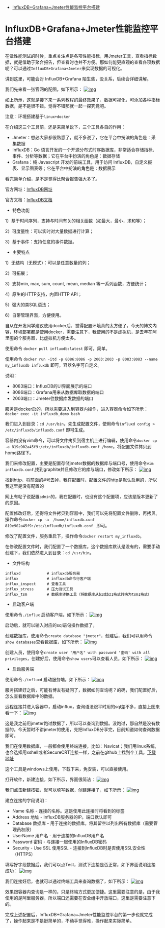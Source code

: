 - [InfluxDB+Grafana+Jmeter性能监控平台搭建](https://www.cnblogs.com/hong-fithing/p/14488406.html)



# InfluxDB+Grafana+Jmeter性能监控平台搭建

在做性能测试的时候，重点关注点是各项性能指标，用Jmeter工具，查看指标数据，就是借助于聚合报告，但查看时也并不方便。那如何能更直观的查看各项数据呢？可以通过`InfluxDB+Grafana+Jmeter`来实现数据的可视化。

讲到这里，可能会对 InfluxDB+Grafana 陌生些，没关系，后续会详细讲解。

我们先来看一张官网的配图，如下所示：
 [![img](https://img2020.cnblogs.com/blog/1242227/202103/1242227-20210305163352172-399941436.png)](https://img2020.cnblogs.com/blog/1242227/202103/1242227-20210305163352172-399941436.png)

如上所示，这就是接下来一系列教程的最终效果了，数据可视化，可添加各种指标数据，是不是很不错。觉得不错那就一起一探究竟吧。

注意：环境搭建基于`linux+docker`

在介绍这三个工具前，还是来简单说下，三个工具各自的作用：

- Jmeter：想必大家都很熟悉了，就不多说了，它在平台中扮演的角色是：采集数据
- InfluxDB：Go 语言开发的一个开源分布式时序数据库，非常适合存储指标、事件、分析等数据；它在平台中扮演的角色是：数据存储
- Grafana：纯 Javascript 开发的前端工具，用于访问 InfluxDB，自定义报表、显示图表等；它在平台中扮演的角色是：数据展示

看完简单介绍，是不是觉得比聚合报告强大多了。

官方网址：[InfluxDB网址](https://www.influxdata.com/)

官方文档：[InfluxDB文档](https://docs.influxdata.com/influxdb/)

- 特色功能

1）基于时间序列，支持与时间有关的相关函数（如最大，最小，求和等）；

2）可度量性：可以实时对大量数据进行计算；

3）基于事件：支持任意的事件数据。

- 主要特点

1）无结构（无模式）：可以是任意数量的列；

2）可拓展；

3）支持min, max, sum, count, mean, median 等一系列函数，方便统计；

4）原生的HTTP支持，内置HTTP API；

5）强大的类SQL语法；

6）自带管理界面，方便使用。

自从在开发同学建议使用docker后，觉得配置环境真的太方便了，今天的博文内容，环境部署都是使用docker，需要注意下，我使用的不是虚拟机，是去年在阿里囤的个服务器，比虚拟机方便太多。

使用命令 `docker pull influxdb:latest` 即可，简单。

使用命令 `docker run -itd -p 8086:8086 -p 2003:2003 -p 8083:8083 --name my_influxdb influxdb` 即可，容器名字可自定义。

说明：

- 8083端口：InfluxDB的UI界面展示的端口
- 8086端口：Grafana用来从数据库取数据的端口
- 2003端口：Jmeter往数据库发数据的端口

服务是docker启的，所以需要进入到容器内操作，进入容器命令如下所示：
 `docker exec -it influxdb_demo bash`

我们进入到目录：`cd /usr/bin`，先生成配置文件，使用命令`influxd config > /etc/influxdb/influxdb.conf` 即可生成。

容器内没有vim命令，可以将文件拷贝到宿主机上进行编辑，使用命令`docker cp -a 819e902a45f9:/etc/influxdb/influxdb.conf /home`，将配置文件拷贝到home路径下。

我们来修改配置，主要是配置存储jmeter数据的数据库与端口号，使用命令`vim influxdb.conf`,找到graphite并且修改它的库与端口，修改如下所示：
 [![img](https://img2020.cnblogs.com/blog/1242227/202103/1242227-20210305181854958-2104962572.png)](https://img2020.cnblogs.com/blog/1242227/202103/1242227-20210305181854958-2104962572.png)

找到http，将前面的#号去掉，我在配置时，配置文件的http是默认启用的，所以我这里是没有配置的

网上有帖子说配置`admin`的，我在配置时，也没有这个配置项，应该是版本更新了的原因。

配置修改好后，还得将文件拷贝到容器中，我们可以先将配置文件删除，再拷贝。操作命令`docker cp -a  /home/influxdb.conf  819e902a45f9:/etc/influxdb/influxdb.conf ` 即可。

修改了配置文件，服务重启下，操作命令`docker restart my_influxdb`。

在修改配置文件时，我们配置了一个数据库，这个数据库默认是没有的，需要手动创建下，我们依然进入到目录：`cd /usr/bin`。

- 文件结构



```
influxd            # influxdb服务器
influx             # influxdb命令行客户端
influx_inspect     # 查看工具
influx_stress      # 压力测试工具
influx_tsm         # 数据库转换工具（将数据库从b1或bz1格式转换为tsm1格式）
```

- 启动客户端

使用命令`./influx` 启动客户端，如下所示：
 [![img](https://img2020.cnblogs.com/blog/1242227/202103/1242227-20210305182748460-2117118350.png)](https://img2020.cnblogs.com/blog/1242227/202103/1242227-20210305182748460-2117118350.png)

启动后，就可以输入对应的sql语句操作数据了。

创建数据库，使用命令`create database "jmeter"`，创建后，我们可以用命令`show databases`查看数据库，如下所示：
 [![img](https://img2020.cnblogs.com/blog/1242227/202103/1242227-20210305182925472-1687031898.png)](https://img2020.cnblogs.com/blog/1242227/202103/1242227-20210305182925472-1687031898.png)

创建人员，使用命令`create user "用户名" with password '密码' with all privileges`，创建好后，使用命令`show users`可以查看人员，如下所示：
 [![img](https://img2020.cnblogs.com/blog/1242227/202103/1242227-20210305183123869-1011683957.png)](https://img2020.cnblogs.com/blog/1242227/202103/1242227-20210305183123869-1011683957.png)

- 启动服务端

使用命令`./influxd` 启动服务端，如下所示：
 [![img](https://img2020.cnblogs.com/blog/1242227/202103/1242227-20210305202121537-1406599301.png)](https://img2020.cnblogs.com/blog/1242227/202103/1242227-20210305202121537-1406599301.png)

服务搭建好之后，可能有博友有疑问了，数据如何查询呢？的确，我们配置好后，怎么查看数据库中的数据。

远程连接并进入容器中，启动influx，查询语法跟平时用的sql差不多，直接上图来看一下：
 [![img](https://img2020.cnblogs.com/blog/1242227/202103/1242227-20210305194549057-526556037.png)](https://img2020.cnblogs.com/blog/1242227/202103/1242227-20210305194549057-526556037.png)

这是我之前用jmeter跑过数据了，所以可以查询到数据。没跑过，那自然是没有数据的。今天暂时不讲jmeter的使用，先把InfluxDB分享完，目前知道如何查询数据即可。

我们在使用数据库，一般都会使用终端连接，比如：Navicat；我们用linux系统，也会选择用xshell或者SecureCRT连接一样，之前在github上找到个工具，[下载地址](https://github.com/CymaticLabs/InfluxDBStudio/releases/tag/v0.2.0-beta.1)

这个工具是windows上使用，下载下来，免安装，可以直接使用。

打开软件，新建连接，如下所示，界面很简洁：
 [![img](https://img2020.cnblogs.com/blog/1242227/202103/1242227-20210305195624836-1664518855.png)](https://img2020.cnblogs.com/blog/1242227/202103/1242227-20210305195624836-1664518855.png)

我们点击新建按钮，就可以填写数据，创建连接了，如下所示：
 [![img](https://img2020.cnblogs.com/blog/1242227/202103/1242227-20210305195930006-8321711.png)](https://img2020.cnblogs.com/blog/1242227/202103/1242227-20210305195930006-8321711.png)

建立连接的字段说明：

- Name 名称 - 连接的名称。这是使用此连接时将看到的标签
- Address 地址 - InfluxDB服务器的IP。端口默认即可
- Database 数据库 - 用于连接的数据库。将其留空以列出所有数据库（需要管理员权限）
- UserName 用户名 - 用于连接的InfluxDB用户名
- Password 密码 - 与连接一起使用的InfluxDB密码
- Security - Use SSL 使用SSL - 连接到InfluxDB时是否使用SSL安全性（HTTPS）

填写好字段数据后，我们可以点Test，测试下连接是否正常，如下界面说明连接成功：
 [![img](https://img2020.cnblogs.com/blog/1242227/202103/1242227-20210305200310638-1627676882.png)](https://img2020.cnblogs.com/blog/1242227/202103/1242227-20210305200310638-1627676882.png)

我们连接好后，也就可以通过终端工具来查询数据了，如下所示：
 [![img](https://img2020.cnblogs.com/blog/1242227/202103/1242227-20210305200544652-1876285370.png)](https://img2020.cnblogs.com/blog/1242227/202103/1242227-20210305200544652-1876285370.png)

效果跟容器内查询是一样的，只是终端方式更加便捷。这里需要注意的是，由于我使用的是阿里服务器，所以端口还需要在安全组中开放端口，这里是需要注意下的。

完成上述配置后，InfluxDB+Grafana+Jmeter性能监控平台的第一步也就完成了，操作起来是不是挺简单的，不动手觉得难，操作起来实际简单。